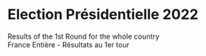 # Election Présidentielle 2022
Results of the 1st Round for the whole country<br>
France Entière - Résultats au 1er tour 
